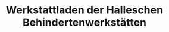 ---
title: "Werkstattladen der Halleschen Behindertenwerkstätten"
url: /halle-saale/werkstattladen-der-halleschen-behindertenwerkstaetten/
shop: Andenken
---